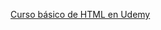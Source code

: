 [Curso básico de HTML en Udemy](https://www.udemy.com/course/html-online-course/learn/lecture/6071502#overview)
